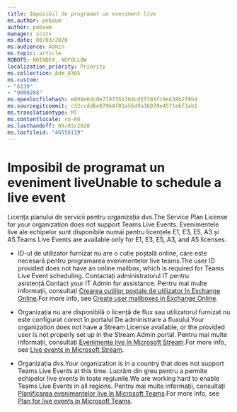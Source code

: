 ```yaml
---
title: Imposibil de programat un eveniment live
ms.author: pebaum
author: pebaum
manager: scotv
ms.date: 08/03/2020
ms.audience: Admin
ms.topic: article
ROBOTS: NOINDEX, NOFOLLOW
localization_priority: Priority
ms.collection: Adm_O365
ms.custom:
- "6139"
- "9000208"
ms.openlocfilehash: e898e6dc0e779735b104cd5f304fc9e438b2f9b4
ms.sourcegitcommit: c32ccdd6e87964f01a56d9a36070e4571ebf1ab1
ms.translationtype: MT
ms.contentlocale: ro-RO
ms.lasthandoff: 08/03/2020
ms.locfileid: "46556119"
---
```

# <a name="unable-to-schedule-a-live-event"></a><span data-ttu-id="8b8a7-102">Imposibil de programat un eveniment live</span><span class="sxs-lookup"><span data-stu-id="8b8a7-102">Unable to schedule a live event</span></span>

<span data-ttu-id="8b8a7-103">Licența planului de servicii pentru organizația dvs.</span><span class="sxs-lookup"><span data-stu-id="8b8a7-103">The Service Plan License for your organization does not support Teams Live Events.</span></span> <span data-ttu-id="8b8a7-104">Evenimentele live ale echipelor sunt disponibile numai pentru licențele E1, E3, E5, A3 și A5.</span><span class="sxs-lookup"><span data-stu-id="8b8a7-104">Teams Live Events are available only for E1, E3, E5, A3, and A5 licenses.</span></span>

- <span data-ttu-id="8b8a7-105">ID-ul de utilizator furnizat nu are o cutie poștală online, care este necesară pentru programarea evenimentelor live teams.</span><span class="sxs-lookup"><span data-stu-id="8b8a7-105">The user ID provided does not have an online mailbox, which is required for Teams Live Event scheduling.</span></span> <span data-ttu-id="8b8a7-106">Contactați administratorul IT pentru asistență.</span><span class="sxs-lookup"><span data-stu-id="8b8a7-106">Contact your IT Admin for assistance.</span></span> <span data-ttu-id="8b8a7-107">Pentru mai multe informații, consultați [Crearea cutiilor poștale de utilizator în Exchange Online](https://docs.microsoft.com/exchange/recipients-in-exchange-online/create-user-mailboxes).</span><span class="sxs-lookup"><span data-stu-id="8b8a7-107">For more info, see [Create user mailboxes in Exchange Online](https://docs.microsoft.com/exchange/recipients-in-exchange-online/create-user-mailboxes).</span></span>

- <span data-ttu-id="8b8a7-108">Organizația nu are disponibilă o licență de flux sau utilizatorul furnizat nu este configurat corect în portalul De administrare a fluxului.</span><span class="sxs-lookup"><span data-stu-id="8b8a7-108">Your organization does not have a Stream License available, or the provided user is not properly set up in the Stream Admin portal.</span></span> <span data-ttu-id="8b8a7-109">Pentru mai multe informații, consultați [Evenimente live în Microsoft Stream](https://docs.microsoft.com/stream/live-event-overview).</span><span class="sxs-lookup"><span data-stu-id="8b8a7-109">For more info, see [Live events in Microsoft Stream](https://docs.microsoft.com/stream/live-event-overview).</span></span>

- <span data-ttu-id="8b8a7-110">Organizația dvs.</span><span class="sxs-lookup"><span data-stu-id="8b8a7-110">Your organization is in a country that does not support Teams Live Events at this time.</span></span> <span data-ttu-id="8b8a7-111">Lucrăm din greu pentru a permite echipelor live events în toate regiunile.</span><span class="sxs-lookup"><span data-stu-id="8b8a7-111">We are working hard to enable Teams Live Events in all regions.</span></span> <span data-ttu-id="8b8a7-112">Pentru mai multe informații, consultați [Planificarea evenimentelor live în Microsoft Teams](https://docs.microsoft.com/microsoftteams/teams-live-events/plan-for-teams-live-events).</span><span class="sxs-lookup"><span data-stu-id="8b8a7-112">For more info, see [Plan for live events in Microsoft Teams](https://docs.microsoft.com/microsoftteams/teams-live-events/plan-for-teams-live-events).</span></span>